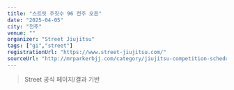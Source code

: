 ```yaml
---
title: "스트릿 주짓수 96 전주 오픈"
date: "2025-04-05"
city: "전주"
venue: ""
organizer: "Street Jiujitsu"
tags: ["gi","street"]
registrationUrl: "https://www.street-jiujitsu.com/"
sourceUrl: "http://mrparkerbjj.com/category/jiujitsu-competition-schedule/"
---
```


> Street 공식 페이지/결과 기반
